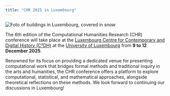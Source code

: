 ```yaml
---
title: "CHR 2025 in Luxembourg"
---
```

<style>
.announce img {
    max-height: 300px;
    max-width: 100%;
}

.announce img.first_image {
    max-height: 400px; 
    display: block; 
    margin-left: auto;
    margin-right: auto;
}

.announce div > img.first_image { 
    text-align: center; /* if centring  fails */
}
</style>



<div class="announce">
    <img class="first_image" src="/images/news/chr2025-luxembourg.jpg" alt ="Foto of buildings in Luxembourg, covered in snow">
<p>
The 6th edition of the Computational Humanities Research (CHR) conference will take place at the <a href="https://www.c2dh.uni.lu/">Luxembourg Centre for Contemporary and Digital History (C²DH)</a> at the <a href="https://www.uni.lu/en/">University of Luxembourg</a> from <strong>9 to 12 December 2025</strong>.
<p>
<p>
Renowned for its focus on providing a dedicated venue for presenting computational work that bridges formal methods and traditional inquiry in the arts and humanities, the CHR conference offers a platform to explore computational, statistical, and mathematical approaches, alongside theoretical reflections on these methods. We look forward to continuing our discussions in Luxembourg!
</p>

</div>


<div class="space" style="padding-top:2%;"></div>
